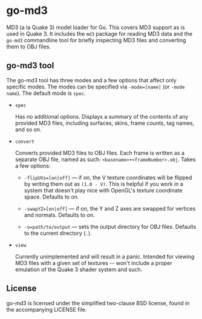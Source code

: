 go-md3
======

MD3 (a la Quake 3) model loader for Go. This covers MD3 support as is used in Quake 3. It includes the `md3` package for reading MD3 data and the `go-md3` commandline tool for briefly inspecting MD3 files and converting them to OBJ files.


go-md3 tool
-----------

The go-md3 tool has three modes and a few options that affect only specific modes. The modes can be specified via `-mode=[name]` (or `-mode name`). The default mode is `spec`.

- `spec`

    Has no additional options. Displays a summary of the contents of any provided MD3 files, including surfaces, skins, frame counts, tag names, and so on.

- `convert`

    Converts provided MD3 files to OBJ files. Each frame is written as a separate OBJ file, named as such: `<basename>+<frameNumber>.obj`. Takes a few options:

    - `-flipUVs=[on|off]` — if on, the V texture coordinates will be flipped by writing them out as `(1.0 - V)`. This is helpful if you work in a system that doesn't play nice with OpenGL's texture coordinate space. Defaults to on.

    - `-swapYZ=[on|off]` — if on, the Y and Z axes are swapped for vertices and normals. Defaults to on.

    - `-o=path/to/output` — sets the output directory for OBJ files. Defaults to the current directory (`.`).

- `view`

    Currently unimplemented and will result in a panic. Intended for viewing MD3 files with a given set of textures -- won't include a proper emulation of the Quake 3 shader system and such.


License
-------

go-md3 is licensed under the simplified two-clause BSD license, found in the accompanying LICENSE file.
